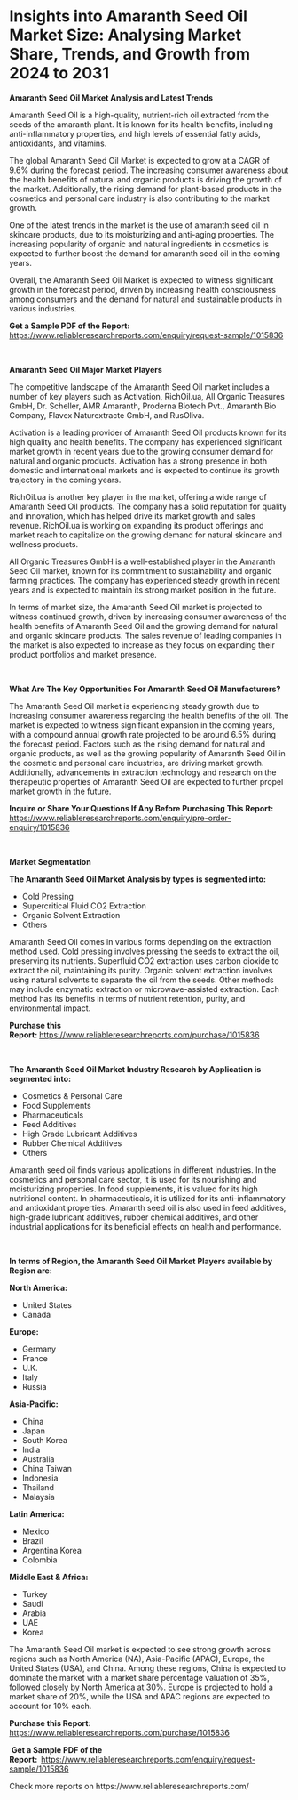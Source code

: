 <p><h1>Insights into Amaranth Seed Oil Market Size: Analysing Market Share, Trends, and Growth from 2024 to 2031</h1></p><p><strong>Amaranth Seed Oil Market Analysis and Latest Trends</strong></p>
<p><p>Amaranth Seed Oil is a high-quality, nutrient-rich oil extracted from the seeds of the amaranth plant. It is known for its health benefits, including anti-inflammatory properties, and high levels of essential fatty acids, antioxidants, and vitamins.</p><p>The global Amaranth Seed Oil Market is expected to grow at a CAGR of 9.6% during the forecast period. The increasing consumer awareness about the health benefits of natural and organic products is driving the growth of the market. Additionally, the rising demand for plant-based products in the cosmetics and personal care industry is also contributing to the market growth.</p><p>One of the latest trends in the market is the use of amaranth seed oil in skincare products, due to its moisturizing and anti-aging properties. The increasing popularity of organic and natural ingredients in cosmetics is expected to further boost the demand for amaranth seed oil in the coming years.</p><p>Overall, the Amaranth Seed Oil Market is expected to witness significant growth in the forecast period, driven by increasing health consciousness among consumers and the demand for natural and sustainable products in various industries.</p></p>
<p><strong>Get a Sample PDF of the Report:&nbsp;</strong> <a href="https://www.reliableresearchreports.com/enquiry/request-sample/1015836">https://www.reliableresearchreports.com/enquiry/request-sample/1015836</a></p>
<p>&nbsp;</p>
<p><strong>Amaranth Seed Oil Major Market Players</strong></p>
<p><p>The competitive landscape of the Amaranth Seed Oil market includes a number of key players such as Activation, RichOil.ua, All Organic Treasures GmbH, Dr. Scheller, AMR Amaranth, Proderna Biotech Pvt., Amaranth Bio Company, Flavex Naturextracte GmbH, and RusOliva.</p><p>Activation is a leading provider of Amaranth Seed Oil products known for its high quality and health benefits. The company has experienced significant market growth in recent years due to the growing consumer demand for natural and organic products. Activation has a strong presence in both domestic and international markets and is expected to continue its growth trajectory in the coming years.</p><p>RichOil.ua is another key player in the market, offering a wide range of Amaranth Seed Oil products. The company has a solid reputation for quality and innovation, which has helped drive its market growth and sales revenue. RichOil.ua is working on expanding its product offerings and market reach to capitalize on the growing demand for natural skincare and wellness products.</p><p>All Organic Treasures GmbH is a well-established player in the Amaranth Seed Oil market, known for its commitment to sustainability and organic farming practices. The company has experienced steady growth in recent years and is expected to maintain its strong market position in the future.</p><p>In terms of market size, the Amaranth Seed Oil market is projected to witness continued growth, driven by increasing consumer awareness of the health benefits of Amaranth Seed Oil and the growing demand for natural and organic skincare products. The sales revenue of leading companies in the market is also expected to increase as they focus on expanding their product portfolios and market presence.</p></p>
<p>&nbsp;</p>
<p><strong>What Are The Key Opportunities For Amaranth Seed Oil Manufacturers?</strong></p>
<p><p>The Amaranth Seed Oil market is experiencing steady growth due to increasing consumer awareness regarding the health benefits of the oil. The market is expected to witness significant expansion in the coming years, with a compound annual growth rate projected to be around 6.5% during the forecast period. Factors such as the rising demand for natural and organic products, as well as the growing popularity of Amaranth Seed Oil in the cosmetic and personal care industries, are driving market growth. Additionally, advancements in extraction technology and research on the therapeutic properties of Amaranth Seed Oil are expected to further propel market growth in the future.</p></p>
<p><strong>Inquire or Share Your Questions If Any Before Purchasing This Report:</strong> <a href="https://www.reliableresearchreports.com/enquiry/pre-order-enquiry/1015836">https://www.reliableresearchreports.com/enquiry/pre-order-enquiry/1015836</a></p>
<p>&nbsp;</p>
<p><strong>Market Segmentation</strong></p>
<p><strong>The Amaranth Seed Oil Market Analysis by types is segmented into:</strong></p>
<p><ul><li>Cold Pressing</li><li>Supercritical Fluid CO2 Extraction</li><li>Organic Solvent Extraction</li><li>Others</li></ul></p>
<p><p>Amaranth Seed Oil comes in various forms depending on the extraction method used. Cold pressing involves pressing the seeds to extract the oil, preserving its nutrients. Superfluid CO2 extraction uses carbon dioxide to extract the oil, maintaining its purity. Organic solvent extraction involves using natural solvents to separate the oil from the seeds. Other methods may include enzymatic extraction or microwave-assisted extraction. Each method has its benefits in terms of nutrient retention, purity, and environmental impact.</p></p>
<p><strong>Purchase this Report:&nbsp;</strong><a href="https://www.reliableresearchreports.com/purchase/1015836">https://www.reliableresearchreports.com/purchase/1015836</a></p>
<p>&nbsp;</p>
<p><strong>The Amaranth Seed Oil Market Industry Research by Application is segmented into:</strong></p>
<p><ul><li>Cosmetics & Personal Care</li><li>Food Supplements</li><li>Pharmaceuticals</li><li>Feed Additives</li><li>High Grade Lubricant Additives</li><li>Rubber Chemical Additives</li><li>Others</li></ul></p>
<p><p>Amaranth seed oil finds various applications in different industries. In the cosmetics and personal care sector, it is used for its nourishing and moisturizing properties. In food supplements, it is valued for its high nutritional content. In pharmaceuticals, it is utilized for its anti-inflammatory and antioxidant properties. Amaranth seed oil is also used in feed additives, high-grade lubricant additives, rubber chemical additives, and other industrial applications for its beneficial effects on health and performance.</p></p>
<p>&nbsp;</p>
<p><strong>In terms of Region, the Amaranth Seed Oil Market Players available by Region are:</strong></p>
<p>
    <p> <strong> North America: </strong>
        <ul>
            <li>United States</li>
            <li>Canada</li>
        </ul>
        </p> 
    <p> <strong> Europe: </strong>
        <ul>
            <li>Germany</li>
            <li>France</li>
            <li>U.K.</li>
            <li>Italy</li>
            <li>Russia</li>
        </ul>
        </p> 
    <p> <strong> Asia-Pacific: </strong>
        <ul>
            <li>China</li>
            <li>Japan</li>
            <li>South Korea</li>
            <li>India</li>
            <li>Australia</li>
            <li>China Taiwan</li>
            <li>Indonesia</li>
            <li>Thailand</li>
            <li>Malaysia</li>
        </ul>
        </p> 
    <p> <strong> Latin America: </strong>
        <ul>
            <li>Mexico</li>
            <li>Brazil</li>
            <li>Argentina Korea</li>
            <li>Colombia</li>
        </ul>
        </p> 
    <p> <strong> Middle East & Africa: </strong>
        <ul>
            <li>Turkey</li>
            <li>Saudi</li>
            <li>Arabia</li>
            <li>UAE</li>
            <li>Korea</li>
        </ul>
    </p>
    </p>
<p><p>The Amaranth Seed Oil market is expected to see strong growth across regions such as North America (NA), Asia-Pacific (APAC), Europe, the United States (USA), and China. Among these regions, China is expected to dominate the market with a market share percentage valuation of 35%, followed closely by North America at 30%. Europe is projected to hold a market share of 20%, while the USA and APAC regions are expected to account for 10% each.</p></p>
<p><strong>Purchase this Report: </strong><a href="https://www.reliableresearchreports.com/purchase/1015836">https://www.reliableresearchreports.com/purchase/1015836</a></p>
<p>&nbsp;<strong>Get a Sample PDF of the Report:&nbsp;&nbsp;</strong><a href="https://www.reliableresearchreports.com/enquiry/request-sample/1015836">https://www.reliableresearchreports.com/enquiry/request-sample/1015836</a></p>
<p><strong></strong></p>
<p>Check more reports on https://www.reliableresearchreports.com/</p>